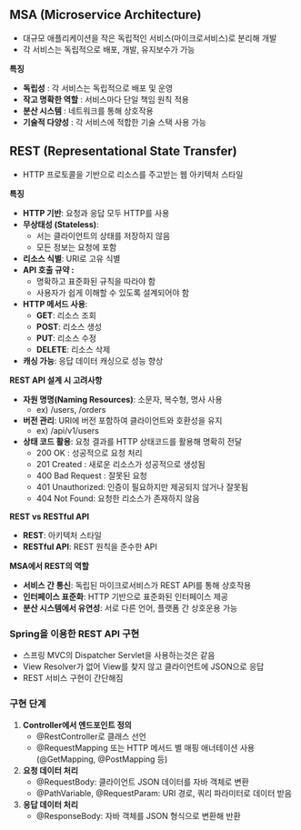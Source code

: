 ## **MSA (Microservice Architecture)**

- 대규모 애플리케이션을 작은 독립적인 서비스(마이크로서비스)로 분리해 개발
- 각 서비스는 독립적으로 배포, 개발, 유지보수가 가능

**특징**

- **독립성** : 각 서비스는 독립적으로 배포 및 운영
- **작고 명확한 역할** : 서비스마다 단일 책임 원칙 적용
- **분산 시스템** : 네트워크를 통해 상호작용
- **기술적 다양성** : 각 서비스에 적합한 기술 스택 사용 가능


## **REST (Representational State Transfer)**

- HTTP 프로토콜을 기반으로 리소스를 주고받는 웹 아키텍처 스타일

**특징**

- **HTTP 기반**: 요청과 응답 모두 HTTP를 사용
- **무상태성 (Stateless)**:
    - 서는 클라이언트의 상태를 저장하지 않음
    - 모든 정보는 요청에 포함
- **리소스 식별**: URI로 고유 식별
- **API 호출 규약 :**
    - 명확하고 표준화된 규칙을 따라야 함
    - 사용자가 쉽게 이해할 수 있도록 설계되어야 함
- **HTTP 메서드 사용**:
    - **GET**: 리소스 조회
    - **POST**: 리소스 생성
    - **PUT**: 리소스 수정
    - **DELETE**: 리소스 삭제
- **캐싱 가능**: 응답 데이터 캐싱으로 성능 향상

**REST API 설계 시 고려사항**

- **자원 명명(Naming Resources)**: 소문자, 복수형, 명사 사용
    - ex) /users, /orders
- **버전 관리**: URI에 버전 포함하여 클라이언트와 호환성을 유지
    - ex) /api/v1/users
- **상태 코드 활용**: 요청 결과를 HTTP 상태코드를 활용해 명확히 전달
    - 200 OK : 성공적으로 요청 처리
    - 201 Created : 새로운 리소스가 성공적으로 생성됨
    - 400 Bad Request : 잘못된 요청
    - 401 Unauthorized: 인증이 필요하지만 제공되지 않거나 잘못됨
    - 404 Not Found: 요청한 리소스가 존재하지 않음

**REST vs RESTful API**

- **REST**: 아키텍처 스타일
- **RESTful API**: REST 원칙을 준수한 API

**MSA에서 REST의 역할**

- **서비스 간 통신**: 독립된 마이크로서비스가 REST API를 통해 상호작용
- **인터페이스 표준화**: HTTP 기반으로 표준화된 인터페이스 제공
- **분산 시스템에서 유연성**: 서로 다른 언어, 플랫폼 간 상호운용 가능

### **Spring을 이용한 REST API 구현**

- 스프링 MVC의 Dispatcher Servlet을 사용하는것은 같음
- View Resolver가 없어 View를 찾지 않고 클라이언트에 JSON으로 응답
- REST 서비스 구현이 간단해짐

### **구현 단계**

1. **Controller에서 엔드포인트 정의**
    - @RestController로 클래스 선언
    - @RequestMapping 또는 HTTP 메서드 별 매핑 애너테이션 사용 (@GetMapping, @PostMapping 등)
2. **요청 데이터 처리**
    - @RequestBody: 클라이언트 JSON 데이터를 자바 객체로 변환
    - @PathVariable, @RequestParam: URI 경로, 쿼리 파라미터로 데이터 받음
3. **응답 데이터 처리**
    - @ResponseBody: 자바 객체를 JSON 형식으로 변환해 반환